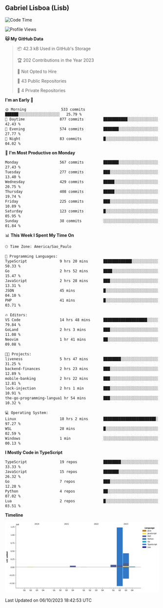 ## Gabriel Lisboa (Lisb)

<!--START_SECTION:waka-->
![Code Time](http://img.shields.io/badge/Code%20Time-221%20hrs%2038%20mins-blue)

![Profile Views](http://img.shields.io/badge/Profile%20Views-0-blue)

**🐱 My GitHub Data** 

> 📦 42.3 kB Used in GitHub's Storage 
 > 
> 🏆 202 Contributions in the Year 2023
 > 
> 🚫 Not Opted to Hire
 > 
> 📜 43 Public Repositories 
 > 
> 🔑 4 Private Repositories 
 > 
**I'm an Early 🐤** 

```text
🌞 Morning                533 commits         ██████░░░░░░░░░░░░░░░░░░░   25.79 % 
🌆 Daytime                877 commits         ███████████░░░░░░░░░░░░░░   42.43 % 
🌃 Evening                574 commits         ███████░░░░░░░░░░░░░░░░░░   27.77 % 
🌙 Night                  83 commits          █░░░░░░░░░░░░░░░░░░░░░░░░   04.02 % 
```
📅 **I'm Most Productive on Monday** 

```text
Monday                   567 commits         ███████░░░░░░░░░░░░░░░░░░   27.43 % 
Tuesday                  277 commits         ███░░░░░░░░░░░░░░░░░░░░░░   13.40 % 
Wednesday                429 commits         █████░░░░░░░░░░░░░░░░░░░░   20.75 % 
Thursday                 408 commits         █████░░░░░░░░░░░░░░░░░░░░   19.74 % 
Friday                   225 commits         ███░░░░░░░░░░░░░░░░░░░░░░   10.89 % 
Saturday                 123 commits         █░░░░░░░░░░░░░░░░░░░░░░░░   05.95 % 
Sunday                   38 commits          ░░░░░░░░░░░░░░░░░░░░░░░░░   01.84 % 
```


📊 **This Week I Spent My Time On** 

```text
🕑︎ Time Zone: America/Sao_Paulo

💬 Programming Languages: 
TypeScript               9 hrs 20 mins       █████████████░░░░░░░░░░░░   50.33 % 
Go                       2 hrs 52 mins       ████░░░░░░░░░░░░░░░░░░░░░   15.47 % 
JavaScript               2 hrs 28 mins       ███░░░░░░░░░░░░░░░░░░░░░░   13.31 % 
JSON                     45 mins             █░░░░░░░░░░░░░░░░░░░░░░░░   04.10 % 
PHP                      41 mins             █░░░░░░░░░░░░░░░░░░░░░░░░   03.71 % 

🔥 Editors: 
VS Code                  14 hrs 48 mins      ████████████████████░░░░░   79.84 % 
GoLand                   2 hrs 3 mins        ███░░░░░░░░░░░░░░░░░░░░░░   11.08 % 
Neovim                   1 hr 41 mins        ██░░░░░░░░░░░░░░░░░░░░░░░   09.08 % 

🐱‍💻 Projects: 
liveness                 5 hrs 47 mins       ████████░░░░░░░░░░░░░░░░░   31.25 % 
backend-finances         2 hrs 23 mins       ███░░░░░░░░░░░░░░░░░░░░░░   12.89 % 
mobile-banking           2 hrs 22 mins       ███░░░░░░░░░░░░░░░░░░░░░░   12.81 % 
lock-injection           2 hrs 1 min         ███░░░░░░░░░░░░░░░░░░░░░░   10.91 % 
the-go-programming-langua1 hr 54 mins        ███░░░░░░░░░░░░░░░░░░░░░░   10.32 % 

💻 Operating System: 
Linux                    18 hrs 2 mins       ████████████████████████░   97.27 % 
WSL                      28 mins             █░░░░░░░░░░░░░░░░░░░░░░░░   02.59 % 
Windows                  1 min               ░░░░░░░░░░░░░░░░░░░░░░░░░   00.13 % 
```

**I Mostly Code in TypeScript** 

```text
TypeScript               19 repos            ████████░░░░░░░░░░░░░░░░░   33.33 % 
JavaScript               15 repos            ███████░░░░░░░░░░░░░░░░░░   26.32 % 
Go                       7 repos             ███░░░░░░░░░░░░░░░░░░░░░░   12.28 % 
Python                   4 repos             ██░░░░░░░░░░░░░░░░░░░░░░░   07.02 % 
Lua                      2 repos             █░░░░░░░░░░░░░░░░░░░░░░░░   03.51 % 
```



**Timeline**

![Lines of Code chart](https://raw.githubusercontent.com/tenlisboa/tenlisboa/main/assets/bar_graph.png)


 Last Updated on 06/10/2023 18:42:53 UTC
<!--END_SECTION:waka-->
